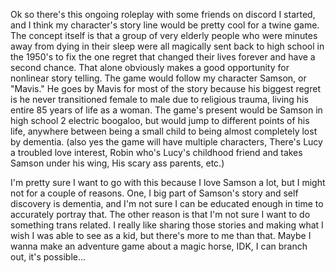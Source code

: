 Ok so there's this ongoing roleplay with some friends on discord I started, and
I think my character's story line would be pretty cool for a twine game. The
concept itself is that a group of very elderly people who were minutes away from
dying in their sleep were all magically sent back to high school in the 1950's
to fix the one regret that changed their lives forever and have a second chance.
That alone obviously makes a good opportunity for nonlinear story telling.
The game would follow my character Samson, or "Mavis." He goes by Mavis for
most of the story because his biggest regret is he never transitioned female
to male due to religious trauma, living his entire 85 years of life as a woman.
The game's present would be Samson in high school 2 electric boogaloo, but would
jump to different points of his life, anywhere between being a small child to
being almost completely lost by dementia. (also yes the game will have multiple
characters, There's Lucy a troubled love interest, Robin who's Lucy's childhood
friend and takes Samson under his wing, His scary ass parents, etc.)

I'm pretty sure I want to go with this because I love Samson a lot, but I might
not for a couple of reasons. One, I big part of Samson's story and self discovery
is dementia, and I'm not sure I can be educated enough in time to accurately
portray that. The other reason is that I'm not sure I want to do something trans
related. I really like sharing those stories and making what I wish I was able
to see as a kid, but there's more to me than that. Maybe I wanna make an adventure
game about a magic horse, IDK, I can branch out, it's possible...
